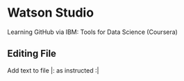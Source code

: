 # Watson Studio
Learning GitHub via IBM: Tools for Data Science (Coursera)

## Editing File
Add text to file |: as instructed :|
